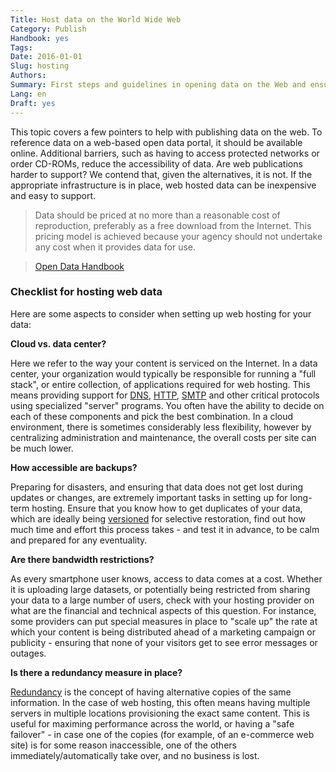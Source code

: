 ```yaml
---
Title: Host data on the World Wide Web
Category: Publish
Handbook: yes
Tags:
Date: 2016-01-01
Slug: hosting
Authors:
Summary: First steps and guidelines in opening data on the Web and ensuring high availability.
Lang: en
Draft: yes
---
```


This topic covers a few pointers to help with publishing data on the web. To reference data on a web-based open data portal, it should be available online. Additional barriers, such as having to access protected networks or order CD-ROMs, reduce the accessibility of data. Are web publications harder to support? We contend that, given the alternatives, it is not. If the appropriate infrastructure is in place, web hosted data can be inexpensive and easy to support.

> Data should be priced at no more than a reasonable cost of reproduction, preferably as a free download from the Internet. This pricing model is achieved because your agency should not undertake any cost when it provides data for use.

> [Open Data Handbook](http://opendatahandbook.org/guide/en/how-to-open-up-data/#make-data-available-technical-openness)

### Checklist for hosting web data

Here are some aspects to consider when setting up web hosting for your data:

**<checkbox> Cloud vs. data center?**

Here we refer to the way your content is serviced on the Internet. In a data center, your organization would typically be responsible for running a "full stack", or entire collection, of applications required for web hosting. This means providing support for [DNS](https://en.wikipedia.org/wiki/DNS), [HTTP](https://en.wikipedia.org/wiki/HTTP), [SMTP](https://en.wikipedia.org/wiki/SMTP) and other critical protocols using specialized "server" programs. You often have the ability to decide on each of these components and pick the best combination. In a cloud environment, there is sometimes considerably less flexibility, however by centralizing administration and maintenance, the overall costs per site can be much lower.

**<checkbox> How accessible are backups?**

Preparing for disasters, and ensuring that data does not get lost during updates or changes, are extremely important tasks in setting up for long-term hosting. Ensure that you know how to get duplicates of your data, which are ideally being [versioned](https://en.wikipedia.org/wiki/Version_control) for selective restoration, find out how much time and effort this process takes - and test it in advance, to be calm and prepared for any eventuality.

**<checkbox> Are there bandwidth restrictions?**

As every smartphone user knows, access to data comes at a cost. Whether it is uploading large datasets, or potentially being restricted from sharing your data to a large number of users, check with your hosting provider on what are the financial and technical aspects of this question. For instance, some providers can put special measures in place to "scale up" the rate at which your content is being distributed ahead of a marketing campaign or publicity - ensuring that none of your visitors get to see error messages or outages.

**<checkbox> Is there a redundancy measure in place?**

[Redundancy](https://en.wikipedia.org/wiki/Redundancy_(engineering)) is the concept of having alternative copies of the same information. In the case of web hosting, this often means having multiple servers in multiple locations provisioning the exact same content. This is useful for maximing performance across the world, or having a "safe failover" - in case one of the copies (for example, of an e-commerce web site) is for some reason inaccessible, one of the others immediately/automatically take over, and no business is lost.
